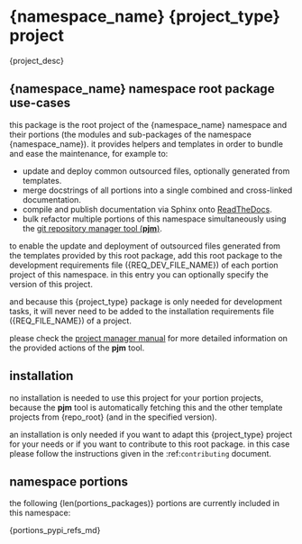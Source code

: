 # __{namespace_name}__ {project_type} project

{project_desc}


## {namespace_name} namespace root package use-cases

this package is the root project of the {namespace_name} namespace and their portions (the modules
and sub-packages of the namespace {namespace_name}). it provides helpers and templates in order to
bundle and ease the maintenance, for example to:

* update and deploy common outsourced files, optionally generated from templates.
* merge docstrings of all portions into a single combined and cross-linked documentation.
* compile and publish documentation via Sphinx onto [ReadTheDocs]({docs_root} "{namespace_name} on RTD").
* bulk refactor multiple portions of this namespace simultaneously using the
  [git repository manager tool (__pjm__)](https://gitlab.com/aedev-group/aedev_project_manager).

to enable the update and deployment of outsourced files generated from the templates provided by
this root package, add this root package to the development requirements file ({REQ_DEV_FILE_NAME})
of each portion project of this namespace. in this entry you can optionally specify the version of
this project.

and because this {project_type} package is only needed for development tasks, it will never need to
be added to the installation requirements file ({REQ_FILE_NAME}) of a project.

please check the [project manager manual](
https://aedev.readthedocs.io/en/latest/man/project_manager.html "project_manager manual")
for more detailed information on the provided actions of the __pjm__ tool.


## installation

no installation is needed to use this project for your portion projects, because the __pjm__ tool is
automatically fetching this and the other template projects from {repo_root} (and
in the specified version).

an installation is only needed if you want to adapt this {project_type} project for your needs or if you want
to contribute to this root package. in this case please follow the instructions given in the
:ref:`contributing` document.


## namespace portions

the following {len(portions_packages)} portions are currently included in this namespace:

{portions_pypi_refs_md}
